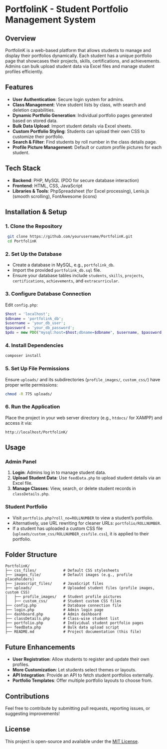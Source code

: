 # PortfolinK - Student Portfolio Management System

## Overview
PortfolinK is a web-based platform that allows students to manage and display their portfolios dynamically. Each student has a unique portfolio page that showcases their projects, skills, certifications, and achievements. Admins can bulk upload student data via Excel files and manage student profiles efficiently.

## Features
- **User Authentication**: Secure login system for admins.
- **Class Management**: View student lists by class, with search and deletion capabilities.
- **Dynamic Portfolio Generation**: Individual portfolio pages generated based on stored data.
- **Bulk Data Upload**: Import student details via Excel sheets.
- **Custom Portfolio Styling**: Students can upload their own CSS to customize their portfolio.
- **Search & Filter**: Find students by roll number in the class details page.
- **Profile Picture Management**: Default or custom profile pictures for each student.

## Tech Stack
- **Backend**: PHP, MySQL (PDO for secure database interaction)
- **Frontend**: HTML, CSS, JavaScript
- **Libraries & Tools**: PhpSpreadsheet (for Excel processing), Lenis.js (smooth scrolling), FontAwesome (icons)

## Installation & Setup
### 1. Clone the Repository
```bash
 git clone https://github.com/yourusername/PortfolinK.git
 cd PortfolinK
```

### 2. Set Up the Database
- Create a database in MySQL, e.g., `portfolink_db`.
- Import the provided `portfolink_db.sql` file.
- Ensure your database tables include `students`, `skills`, `projects`, `certifications`, `achievements`, and `extracurricular`.

### 3. Configure Database Connection
Edit `config.php`:
```php
$host = 'localhost';
$dbname = 'portfolink_db';
$username = 'your_db_user';
$password = 'your_db_password';
$pdo = new PDO("mysql:host=$host;dbname=$dbname", $username, $password, [PDO::ATTR_ERRMODE => PDO::ERRMODE_EXCEPTION]);
```

### 4. Install Dependencies
```bash
composer install
```

### 5. Set Up File Permissions
Ensure `uploads/` and its subdirectories (`profile_images/`, `custom_css/`) have proper write permissions:
```bash
chmod -R 775 uploads/
```

### 6. Run the Application
Place the project in your web server directory (e.g., `htdocs/` for XAMPP) and access it via:
```
http://localhost/PortfolinK/
```

## Usage
### Admin Panel
1. **Login**: Admins log in to manage student data.
2. **Upload Student Data**: Use `feedData.php` to upload student details via an Excel file.
3. **Manage Classes**: View, search, or delete student records in `classDetails.php`.

### Student Portfolio
- Visit `portfolio.php?roll_no=ROLLNUMBER` to view a student’s portfolio.
- Alternatively, use URL rewriting for cleaner URLs: `portfolio/ROLLNUMBER`.
- If a student has uploaded a custom CSS file (`uploads/custom_css/ROLLNUMBER_cssfile.css`), it is applied to their portfolio.

## Folder Structure
```
PortfolinK/
├── css_files/            # Default CSS stylesheets
├── images_file/          # Default images (e.g., profile placeholders)
├── javascript_files/     # JavaScript files
├── uploads/              # Uploaded student files (profile images, custom CSS)
│   ├── profile_images/   # Student profile pictures
│   ├── custom_css/       # Student custom CSS files
├── config.php            # Database connection file
├── login.php             # Admin login page
├── dashboard.php         # Admin dashboard
├── classDetails.php      # Class-wise student list
├── portfolio.php         # Individual student portfolio pages
├── feedData.php          # Bulk data upload script
├── README.md             # Project documentation (this file)
```

## Future Enhancements
- **User Registration**: Allow students to register and update their own profiles.
- **More Customization**: Let students select themes or layouts.
- **API Integration**: Provide an API to fetch student portfolios externally.
- **Portfolio Templates**: Offer multiple portfolio layouts to choose from.

## Contributions
Feel free to contribute by submitting pull requests, reporting issues, or suggesting improvements!

## License
This project is open-source and available under the [MIT License](LICENSE).

